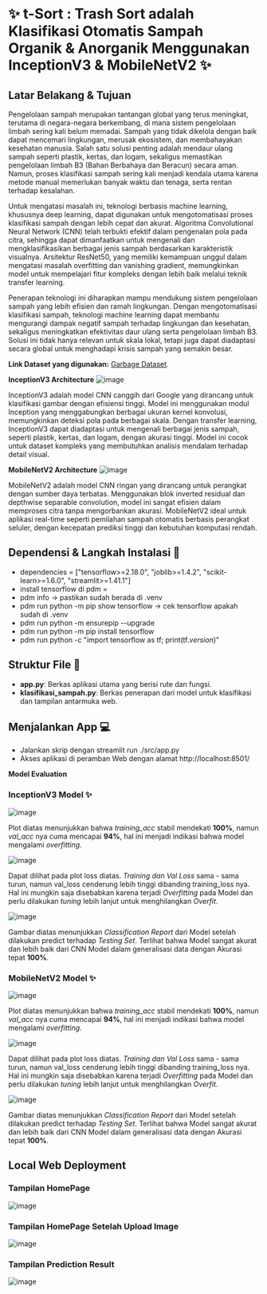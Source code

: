 # ✨ t-Sort : Trash Sort adalah Klasifikasi Otomatis Sampah Organik & Anorganik Menggunakan InceptionV3 & MobileNetV2 ✨

## Latar Belakang & Tujuan
Pengelolaan sampah merupakan tantangan global yang terus meningkat, terutama di negara-negara berkembang, di mana sistem pengelolaan limbah sering kali belum memadai. Sampah yang tidak dikelola dengan baik dapat mencemari lingkungan, merusak ekosistem, dan membahayakan kesehatan manusia. Salah satu solusi penting adalah mendaur ulang sampah seperti plastik, kertas, dan logam, sekaligus memastikan pengelolaan limbah B3 (Bahan Berbahaya dan Beracun) secara aman. Namun, proses klasifikasi sampah sering kali menjadi kendala utama karena metode manual memerlukan banyak waktu dan tenaga, serta rentan terhadap kesalahan.

Untuk mengatasi masalah ini, teknologi berbasis machine learning, khususnya deep learning, dapat digunakan untuk mengotomatisasi proses klasifikasi sampah dengan lebih cepat dan akurat. Algoritma Convolutional Neural Network (CNN) telah terbukti efektif dalam pengenalan pola pada citra, sehingga dapat dimanfaatkan untuk mengenali dan mengklasifikasikan berbagai jenis sampah berdasarkan karakteristik visualnya. Arsitektur ResNet50, yang memiliki kemampuan unggul dalam mengatasi masalah overfitting dan vanishing gradient, memungkinkan model untuk mempelajari fitur kompleks dengan lebih baik melalui teknik transfer learning.

Penerapan teknologi ini diharapkan mampu mendukung sistem pengelolaan sampah yang lebih efisien dan ramah lingkungan. Dengan mengotomatisasi klasifikasi sampah, teknologi machine learning dapat membantu mengurangi dampak negatif sampah terhadap lingkungan dan kesehatan, sekaligus meningkatkan efektivitas daur ulang serta pengelolaan limbah B3. Solusi ini tidak hanya relevan untuk skala lokal, tetapi juga dapat diadaptasi secara global untuk menghadapi krisis sampah yang semakin besar.

**Link Dataset yang digunakan:** [Garbage Dataset](https://www.kaggle.com/datasets/sumn2u/garbage-classification-v2).

**InceptionV3 Architecture**
![image]()

InceptionV3 adalah model CNN canggih dari Google yang dirancang untuk klasifikasi gambar dengan efisiensi tinggi. Model ini menggunakan modul Inception yang menggabungkan berbagai ukuran kernel konvolusi, memungkinkan deteksi pola pada berbagai skala. Dengan transfer learning, InceptionV3 dapat diadaptasi untuk mengenali berbagai jenis sampah, seperti plastik, kertas, dan logam, dengan akurasi tinggi. Model ini cocok untuk dataset kompleks yang membutuhkan analisis mendalam terhadap detail visual.

**MobileNetV2 Architecture**
![image]()

MobileNetV2 adalah model CNN ringan yang dirancang untuk perangkat dengan sumber daya terbatas. Menggunakan blok inverted residual dan depthwise separable convolution, model ini sangat efisien dalam memproses citra tanpa mengorbankan akurasi. MobileNetV2 ideal untuk aplikasi real-time seperti pemilahan sampah otomatis berbasis perangkat seluler, dengan kecepatan prediksi tinggi dan kebutuhan komputasi rendah.

## Dependensi & Langkah Instalasi 📃
- dependencies = ["tensorflow>=2.18.0", "joblib>=1.4.2", "scikit-learn>=1.6.0", "streamlit>=1.41.1"]
- install tensorflow di pdm =
- pdm info -> pastikan sudah berada di .venv
- pdm run python -m pip show tensorflow -> cek tensorflow apakah sudah di .venv
- pdm run python -m ensurepip --upgrade
- pdm run python -m pip install tensorflow
- pdm run python -c "import tensorflow as tf; print(tf._version_)"

## Struktur File 📄
- **app.py**: Berkas aplikasi utama yang berisi rute dan fungsi.
- **klasifikasi_sampah.py**: Berkas penerapan dari model untuk klasifikasi dan tampilan antarmuka web.

## Menjalankan App 💻
- Jalankan skrip dengan streamlit run ./src/app.py
- Akses aplikasi di peramban Web dengan alamat http://localhost:8501/

**Model Evaluation**

### InceptionV3 Model ✨

![image]()

Plot diatas menunjukkan bahwa *training_acc* stabil mendekati **100%**, namun *val_acc* nya cuma mencapai **94%**, hal ini menjadi indikasi bahwa model mengalami *overfitting*.

![image]()

Dapat dilihat pada plot loss diatas. *Training dan Val Loss* sama - sama turun, namun val_loss cenderung lebih tinggi dibanding training_loss nya. Hal ini mungkin saja disebabkan karena terjadi *Overfitting* pada Model dan perlu dilakukan *tuning* lebih lanjut untuk menghilangkan *Overfit*.

![image]()

Gambar diatas menunjukkan *Classification Report* dari Model setelah dilakukan predict terhadap *Testing Set*. Terlihat bahwa Model sangat akurat dan lebih baik dari CNN Model dalam generalisasi data dengan Akurasi tepat **100%**.

### MobileNetV2 Model ✨

![image]()

Plot diatas menunjukkan bahwa *training_acc* stabil mendekati **100%**, namun *val_acc* nya cuma mencapai **94%**, hal ini menjadi indikasi bahwa model mengalami *overfitting*.

![image]()

Dapat dilihat pada plot loss diatas. *Training dan Val Loss* sama - sama turun, namun val_loss cenderung lebih tinggi dibanding training_loss nya. Hal ini mungkin saja disebabkan karena terjadi *Overfitting* pada Model dan perlu dilakukan *tuning* lebih lanjut untuk menghilangkan *Overfit*.

![image]()

Gambar diatas menunjukkan *Classification Report* dari Model setelah dilakukan predict terhadap *Testing Set*. Terlihat bahwa Model sangat akurat dan lebih baik dari CNN Model dalam generalisasi data dengan Akurasi tepat **100%**.

## Local Web Deployment

### Tampilan HomePage

![image]()

### Tampilan HomePage Setelah Upload Image

![image]()

### Tampilan Prediction Result

![image]()
